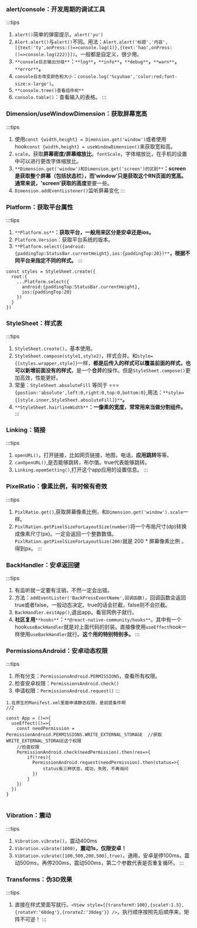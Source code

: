 ### alert/console：开发周期的调试工具
:::tips

1. `alert()`简单的弹窗提示，`alert('yu')`
2. `Alert.alert()`与`alert()`不同。用法：`Alert.alert('标题','内容',[{text:'ty',onPress:()=>console.log(1)},{text:'hao',onPress:()=>console.log(222)}])`。一般都是自定义，很少用。
3. `**console日志输出分级**`**：**`**log**`**，**`**info**`**，**`**debug**`**，**`**warn**`**，**`**error**`**。**
4. `console日志改变颜色和大小`：`consolo.log('%cyuhao','color:red;font-size:x-large')`。
5. `**console.tree()查看组件树**`
6. `consolo.table()`：查看输入的表格。
:::

<a name="VtMdb"></a>
### Dimension/useWindowDimension：获取屏幕宽高
:::tips

1. 使用`const {width,height} = Dimension.get('window')`或者使用hook`const {width,height} = useWindowDimension()`来获取宽和高。
2. `scale`，获取**屏幕密度/屏幕缩放比**。`fontScale`，字体缩放比，在手机的设置中可以进行更改字体缩放比。
3. `**Dimension.get('window')和Dimension.get('screen')的区别**`**：**screen是**获取整个屏幕（包括状态栏），**而'window'只是获取这个RN页面的宽高。通常来说，'screen'获取的**高度**要要一些。
4. `Dimension.addEventListener()`监听屏幕变化
:::

<a name="SQD7j"></a>
### Platform：获取平台属性
:::tips

1. `**Platform.os**`**：获取平台，一般用来区分是安卓还是ios。**
2. `Platform.Version`：获取平台系统的版本。
3. `**Platform.select({android:{paddingTop:StatusBar.currentHeight},ios:{paddingTop:20})**`**，根据不同平台来指定不同的样式。**
:::
```tsx
const styles = StyleSheet.create({
  root:{
    ...Platform.select({
      android:{paddingTop:StatusBar.currentHeight},
      ios:{paddingTop:20}
    })
  }
})
```
<a name="kQbFJ"></a>
### StyleSheet：样式表
:::tips

1. `StyleSheet.create()`，基本使用。
2. `StyleSheet.compose(style1,style2)`，样式合并。和`style={[styles.wrapper,style]}`一样，**都是后传入的样式可以覆盖前面的样式，也可以新增前面没有的样式**，是一个**合并**的操作。但是`StyleSheet.compose()`更加高效，性能更好。
3. 常量：`StyleSheet.absoluteFill` 等同于 === `{postion:'absolute',left:0,right:0,top:0,bottom:0}`,用法：`**style={[style.inner,StyleSheet.absoluteFill]}**`**。**
4. `**StyleSheet.hairlineWidth**`**：一像素的宽度，常常用来当做分割组件。**
:::

<a name="lVvbg"></a>
### Linking：链接
:::tips

1. `openURL()`，打开链接，比如网页链接，地图，电话，**应用跳转**等等。
2. `canOpenURL()`,是否能够跳转，布尔值。true代表能够跳转。
3. `Linking.opemSetting()`,打开这个app应用的设置信息。
:::

<a name="BIEQW"></a>
### PixelRatio：像素比例，有时候有奇效
:::tips

1. `PixlRatio.get()`,获取屏幕像素比例，和`Dimension.get('window').scale`一样。
2. `PixlRation.getPixelSizeForLayoutSize(number)`将一个布局尺寸(dp)转换成像素尺寸(px)。一定会返回一个整数数值。`PixlRation.getPixelSizeForLayoutSize(200)`就是 200 * 屏幕像素比例 。得到px。
:::

<a name="kifmK"></a>
### BackHandler：安卓返回键
:::tips

1. 有监听就一定要有注销，不然一定会出错。
2. 方法：`addEventLister('BackPressEventName',回调函数)`，回调函数会返回true或者false，一般动态决定。true的话会拦截，false则不会拦截。
3. `BackHandler.exitApp()`,退出app。看官网例子就行。
4. **社区复用**`**hooks**`**：**`**@react-native-community/hooks**`。其中有一个hook`useBackHandler`就是对上面代码的封装。直接像使用`useEffect`hook一样使用`useBackHandler`就行。**这个用的特别特别多。**
:::

<a name="NX3Av"></a>
### PermissionsAndroid：安卓动态权限
:::tips

1. 所有分支：`PermissionsAndroid.PERMISSIONS`，查看所有权限。
2. 检查安卓权限：`PermissionsAndroid.check()`
3. 申请权限：`PermissionsAndroid.request()`
:::
```tsx
1.在原生的Manifest.xml里面申请静态权限，是前提条件啊
//2

const App = ()=>{
  useEffect(()=>{
    const needPermission = PermissionAndroid.PERMISSIONS.WRITE_EXTERNAL_STORAGE  //获取WRITE_EXTERNAL_STORAGE这个权限
    //检查权限
    PermissionAndroid.check(needPermission).then(res=>{
        if(!res){
          PermissionAndroid.request(needPermission).then(status=>{
              status有三种状态，成功，失败，不再询问
          })
        }
    })
  })
}


```

<a name="OiFXJ"></a>
### Vibration：震动
:::tips

1. `Vibration.vibrate()`，震动400ms
2. `Vibration.vibrate(1000)`，**震动1s，仅限安卓！**
3. `Vibtation.vibrate([100,500,200,500],true)`，通用，安卓是停100ms，震动500ms，再停200ms，震动500ms，第二个参数代表是否重复循环。
:::

<a name="TyL6d"></a>
### Transforms：伪3D效果
:::tips

1. 直接在样式里面写就行。`<View style={{transformY:100},{scaleY:1.5},{rotateY:'60deg'},{rorateZ:'30deg'}} />`，执行顺序按照先后顺序来，矩阵不可逆！
:::
